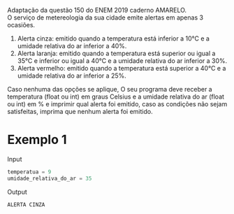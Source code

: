 Adaptação da questão 150 do ENEM 2019 caderno AMARELO.  
O serviço de metereologia da sua cidade emite alertas em apenas 3 ocasiões.  
1. Alerta cinza: emitido quando a temperatura está inferior a 10°C e a umidade relativa do ar inferior a 40%.  
2. Alerta laranja: emitido quando a temperatura está superior ou igual a 35°C e inferior ou igual a 40°C e a umidade relativa do ar inferior a 30%.  
3. Alerta vermelho: emitido quando a temperatura está superior a 40°C e a umidade relativa do ar inferior a 25%.  

Caso nenhuma das opções se aplique, 
O seu programa deve receber a temperatura (float ou int) em graus Celsius e a umidade relativa do ar (float ou int) em % e imprimir qual alerta foi emitido, caso as condições não sejam satisfeitas, imprima que nenhum alerta foi emitido.  

# Exemplo 1  

Input  
```python
temperatua = 9
umidade_relativa_do_ar = 35
```
  
Output  
```python
ALERTA CINZA
```